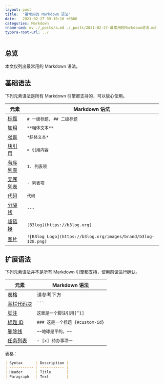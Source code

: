 ```yaml
---
layout: post
title:  "最常用的 Markdown 语法"
date:   2021-02-27 09:10:16 +0800
categories: Markdown
rname-cmd: mv ./_posts/a.md ./_posts/2021-02-27-最常用的Markdown语法.md
typora-root-url: ../
---
```


## 总览

本文仅列出最常用的 Markdown 语法。

## 基础语法

下列元素语法是所有 Markdown 引擎都支持的，可以放心使用。

| 元素                                                         | Markdown 语法                                                |
| ------------------------------------------------------------ | ------------------------------------------------------------ |
| [标题](https://ld246.com/article/1583129520165#%E6%A0%87%E9%A2%98) | `# 一级标题`、`## 二级标题`                                  |
| [加粗](https://ld246.com/article/1583129520165#%E5%8A%A0%E7%B2%97) | `**粗体文本**`                                               |
| [强调](https://ld246.com/article/1583129520165#%E5%BC%BA%E8%B0%83) | `*斜体文本*`                                                 |
| [块引用](https://ld246.com/article/1583129520165#%E5%9D%97%E5%BC%95%E7%94%A8) | `> 引用内容`                                                 |
| [有序列表](https://ld246.com/article/1583129520165#%E6%9C%89%E5%BA%8F%E5%88%97%E8%A1%A8) | `1. 列表项`                                                  |
| [无序列表](https://ld246.com/article/1583129520165#%E6%97%A0%E5%BA%8F%E5%88%97%E8%A1%A8) | `- 列表项`                                                   |
| [代码](https://ld246.com/article/1583129520165#%E4%BB%A3%E7%A0%81) | `代码`                                                       |
| [分隔线](https://ld246.com/article/1583129520165#%E5%88%86%E9%9A%94%E7%BA%BF) | `---`                                                        |
| [超链接](https://ld246.com/article/1583129520165#%E8%B6%85%E9%93%BE%E6%8E%A5) | `[B3log](https://b3log.org)`                                 |
| [图片](https://ld246.com/article/1583129520165#%E5%9B%BE%E7%89%87) | `![B3log Logo](https://b3log.org/images/brand/b3log-128.png)` |

## 扩展语法

下列元素语法并不是所有 Markdown 引擎都支持，使用前请进行确认。

| 元素                                                         | Markdown 语法                   |
| ------------------------------------------------------------ | ------------------------------- |
| [表格](https://ld246.com/article/1583305480675#%E8%A1%A8%E6%A0%BC) | 请参考下方                      |
| [围栏代码块](https://ld246.com/article/1583305480675#%E5%9B%B4%E6%A0%8F%E4%BB%A3%E7%A0%81%E5%9D%97) | <code>```                       |
| [脚注](https://ld246.com/article/1583305480675#%E8%84%9A%E6%B3%A8) | `这里是一个脚注引用[^1]`        |
| [标题 ID](https://ld246.com/article/1583305480675#heading-ids) | `### 这是一个标题 {#custom-id}` |
| [删除线](https://ld246.com/article/1583305480675#%E5%88%A0%E9%99%A4%E7%BA%BF) | `~~地球是平的。~~`              |
| [任务列表](https://ld246.com/article/1583305480675#%E4%BB%BB%E5%8A%A1%E5%88%97%E8%A1%A8) | `- [x] 待办事项一`              |

表格：

```markdown
| Syntax      | Description |
| ----------- | ----------- |
| Header      | Title       |
| Paragraph   | Text        |
```